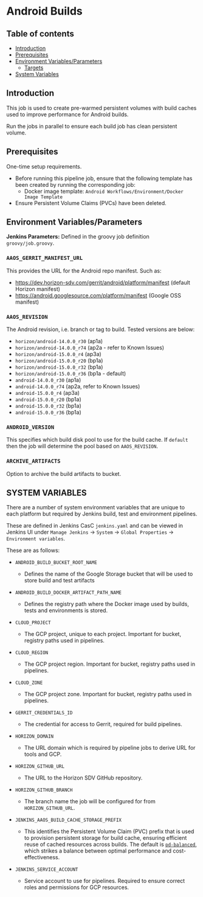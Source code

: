 # Android Builds

## Table of contents
- [Introduction](#introduction)
- [Prerequisites](#prerequisites)
- [Environment Variables/Parameters](#environment-variables)
  * [Targets](#targets)
- [System Variables](#system-variables)

## Introduction <a name="introduction"></a>

This job is used to create pre-warmed persistent volumes with build caches used to improve performance for Android builds.

Run the jobs in parallel to ensure each build job has clean persistent volume.

## Prerequisites<a name="prerequisites"></a>

One-time setup requirements.

- Before running this pipeline job, ensure that the following template has been created by running the corresponding job:
  - Docker image template: `Android Workflows/Environment/Docker Image Template`
- Ensure Persistent Volume Claims (PVCs) have been deleted.

## Environment Variables/Parameters <a name="environment-variables"></a>

**Jenkins Parameters:** Defined in the groovy job definition `groovy/job.groovy`.

### `AAOS_GERRIT_MANIFEST_URL`

This provides the URL for the Android repo manifest. Such as:

- https://dev.horizon-sdv.com/gerrit/android/platform/manifest (default Horizon manifest)
- https://android.googlesource.com/platform/manifest (Google OSS manifest)

### `AAOS_REVISION`

The Android revision, i.e. branch or tag to build. Tested versions are below:

- `horizon/android-14.0.0_r30` (ap1a)
- `horizon/android-14.0.0_r74` (ap2a - refer to Known Issues)
- `horizon/android-15.0.0_r4` (ap3a)
- `horizon/android-15.0.0_r20` (bp1a)
- `horizon/android-15.0.0_r32` (bp1a)
- `horizon/android-15.0.0_r36` (bp1a  - default)
- `android-14.0.0_r30` (ap1a)
- `android-14.0.0_r74` (ap2a, refer to Known Issues)
- `android-15.0.0_r4` (ap3a)
- `android-15.0.0_r20` (bp1a)
- `android-15.0.0_r32` (bp1a)
- `android-15.0.0_r36` (bp1a)

### `ANDROID_VERSION`

This specifies which build disk pool to use for the build cache. If `default` then the job will determine the pool based on `AAOS_REVISION`.

### `ARCHIVE_ARTIFACTS`

Option to archive the build artifacts to bucket.


## SYSTEM VARIABLES <a name="system-variables"></a>

There are a number of system environment variables that are unique to each platform but required by Jenkins build, test and environment pipelines.

These are defined in Jenkins CasC `jenkins.yaml` and can be viewed in Jenkins UI under `Manage Jenkins` -> `System` -> `Global Properties` -> `Environment variables`.

These are as follows:

-   `ANDROID_BUILD_BUCKET_ROOT_NAME`
     - Defines the name of the Google Storage bucket that will be used to store build and test artifacts

-   `ANDROID_BUILD_DOCKER_ARTIFACT_PATH_NAME`
    - Defines the registry path where the Docker image used by builds, tests and environments is stored.

-   `CLOUD_PROJECT`
    - The GCP project, unique to each project. Important for bucket, registry paths used in pipelines.

-   `CLOUD_REGION`
    - The GCP project region. Important for bucket, registry paths used in pipelines.

-   `CLOUD_ZONE`
    - The GCP project zone. Important for bucket, registry paths used in pipelines.

-   `GERRIT_CREDENTIALS_ID`
    - The credential for access to Gerrit, required for build pipelines.

-   `HORIZON_DOMAIN`
    - The URL domain which is required by pipeline jobs to derive URL for tools and GCP.

-   `HORIZON_GITHUB_URL`
    - The URL to the Horizon SDV GitHub repository.

-   `HORIZON_GITHUB_BRANCH`
    - The branch name the job will be configured for from `HORIZON_GITHUB_URL`.

-   `JENKINS_AAOS_BUILD_CACHE_STORAGE_PREFIX`
    - This identifies the Persistent Volume Claim (PVC) prefix that is used to provision persistent storage for build cache, ensuring efficient reuse of cached resources across builds.  The default is [`pd-balanced`](https://cloud.google.com/compute/docs/disks/performance), which strikes a balance between optimal performance and cost-effectiveness.

-   `JENKINS_SERVICE_ACCOUNT`
    - Service account to use for pipelines. Required to ensure correct roles and permissions for GCP resources.

